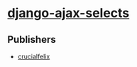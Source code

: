 # [django-ajax-selects](https://pypi.org/project/django-ajax-selects)



## Publishers
- [crucialfelix](https://pypi.org/user/crucialfelix)

